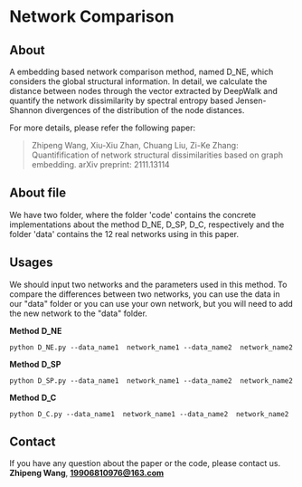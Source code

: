 # Network Comparison

## About
A embedding based network comparison method, named D_NE, which considers the global structural information. In detail, we calculate the distance between nodes through the vector extracted by DeepWalk and quantify the network dissimilarity by spectral entropy based Jensen-Shannon divergences of the distribution of the node distances. 

For more details, please refer the following paper:

> Zhipeng Wang, Xiu-Xiu Zhan, Chuang Liu, Zi-Ke Zhang: Quantifification of network structural dissimilarities based on graph embedding. arXiv preprint: 2111.13114

## About file 

We have two folder, where the folder 'code' contains the concrete implementations about the method D_NE, D_SP, D_C, respectively and  the folder 'data' contains the 12 real networks using in this paper.

## Usages

We should input two networks and the parameters used in this method.  To compare the differences between two networks, you can use the data in our "data" folder or you can use your own network, but you will need to add the new network to the "data" folder.


**Method** **D_NE**
```
python D_NE.py --data_name1  network_name1 --data_name2  network_name2 
```

**Method** **D_SP**
```
python D_SP.py --data_name1  network_name1 --data_name2  network_name2 
```

**Method** **D_C**
```
python D_C.py --data_name1  network_name1 --data_name2  network_name2 
```
## Contact
If you have any question about the paper or the code, 
please contact us.
**Zhipeng Wang**, **19906810976@163.com**